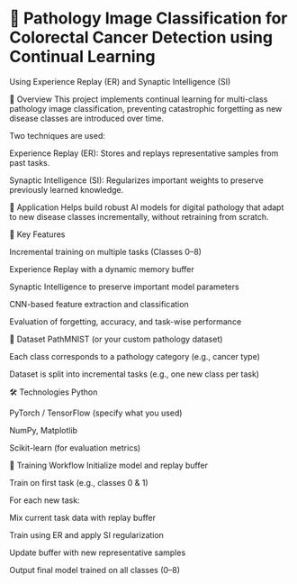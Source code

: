 # 🧠 Pathology Image Classification for Colorectal Cancer Detection using Continual Learning

Using Experience Replay (ER) and Synaptic Intelligence (SI)

📌 Overview
This project implements continual learning for multi-class pathology image classification, preventing catastrophic forgetting as new disease classes are introduced over time.

Two techniques are used:

Experience Replay (ER): Stores and replays representative samples from past tasks.

Synaptic Intelligence (SI): Regularizes important weights to preserve previously learned knowledge.

🔬 Application
Helps build robust AI models for digital pathology that adapt to new disease classes incrementally, without retraining from scratch.

🚀 Key Features

Incremental training on multiple tasks (Classes 0–8)

Experience Replay with a dynamic memory buffer

Synaptic Intelligence to preserve important model parameters

CNN-based feature extraction and classification

Evaluation of forgetting, accuracy, and task-wise performance

📁 Dataset
PathMNIST (or your custom pathology dataset)

Each class corresponds to a pathology category (e.g., cancer type)

Dataset is split into incremental tasks (e.g., one new class per task)

🛠️ Technologies
Python

PyTorch / TensorFlow (specify what you used)

NumPy, Matplotlib

Scikit-learn (for evaluation metrics)

🧩 Training Workflow
Initialize model and replay buffer

Train on first task (e.g., classes 0 & 1)

For each new task:

Mix current task data with replay buffer

Train using ER and apply SI regularization

Update buffer with new representative samples

Output final model trained on all classes (0–8)
